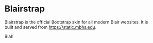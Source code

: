# Blairstrap

Blairstrap is the official Bootstrap skin for all modern Blair websites. It is
built and served from https://static.mbhs.edu.

Blah
